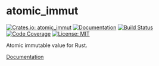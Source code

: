 atomic_immut
============

[![Crates.io: atomic_immut](http://meritbadge.herokuapp.com/atomic_immut)](https://crates.io/crates/atomic_immut)
[![Documentation](https://docs.rs/atomic_immut/badge.svg)](https://docs.rs/atomic_immut)
[![Build Status](https://travis-ci.org/sile/atomic_immut.svg?branch=master)](https://travis-ci.org/sile/atomic_immut)
[![Code Coverage](https://codecov.io/gh/sile/atomic_immut/branch/master/graph/badge.svg)](https://codecov.io/gh/sile/atomic_immut/branch/master)
[![License: MIT](https://img.shields.io/badge/license-MIT-blue.svg)](LICENSE)

Atomic immutable value for Rust.

[Documentation](https://docs.rs/atomic_immut)
